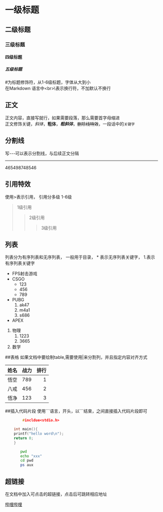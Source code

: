 # 一级标题
## 二级标题
### 三级标题
#### 四级标题
##### 五级标题

  \#为标题修饰符，从1-6级标题，字体从大到小<br>
  在Markdown 语言中\<br>\表示换行符，不加默认不换行<br>

## 正文
  正文内容，直接写就行，如果需要段落，那么需要首字母缩进<br>
  正文修饰关键，*斜体*，**粗体**，***粗斜体***，~~删除线特效~~，一段话中的`关键字`<br>

## 分割线
  写\-\-\-可以表示分割线，与后续正文分隔

---
465498748546

## 引用特效

  使用\>表示引用， 引用分多级 1-6级
> 1级引用
>> 2级引用
>>> 3级引用

## 列表
  列表分为有序列表和无序列表， 一般用于目录， \* 表示无序列表关键字， 1.表示有序列表关键字

* FPS射击游戏
 * CSGO
   * 123
   * 456
   * 789
 * PUBG
   1. ak47
   2. m4a1
   3. s686
 * APEX

 1. 物理
    1. 1223
    2. 3665
 2. 数学

##表格
  如果文档中要绘制table,需要使用|来分割列，并且指定内容对齐方式

|姓名|战力|排行|
--|:--|--:|
|悟空|789|1|
|八戒|456|2|
|悟净|123|3|

##插入代码片段
  使用\`\`\`语言，开头，以\`\`\`结束，之间直接插入代码片段即可
```c
        #incldue<stdio.h>

	int main(){
	printf("hello word\n");
	return 0;
	}
```

```bash
       pwd
       echo "xxx"
       cd pwd
       ps aux
```
## 超链接
   在文档中加入可点击的超链接，点击后可跳转相应地址

[哔哩哔哩](https://www.bilibili.com "孙贼点击访问") 

